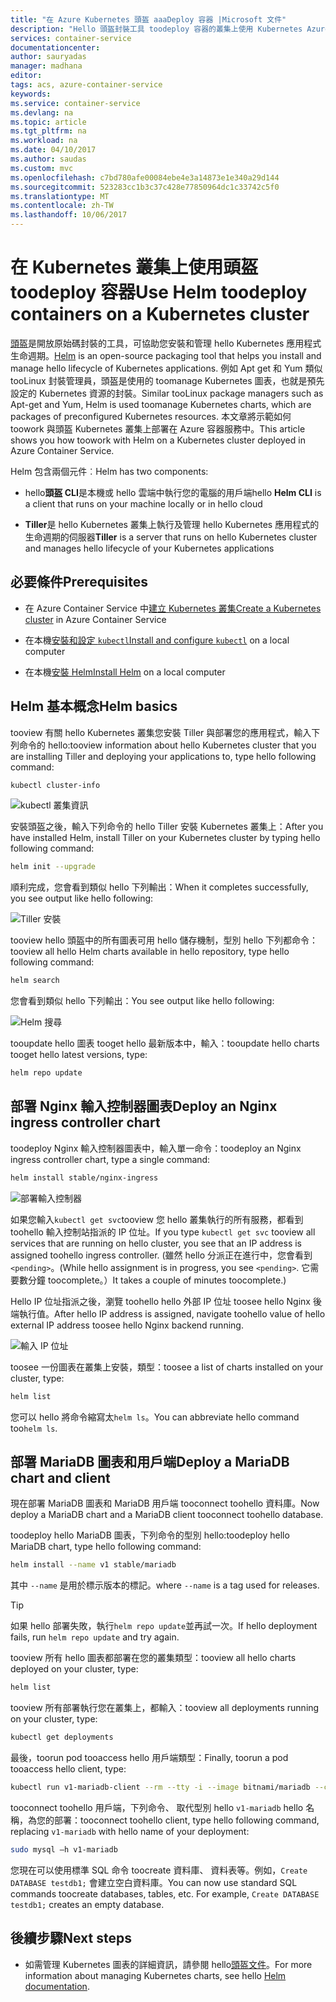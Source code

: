 ```yaml
---
title: "在 Azure Kubernetes 頭盔 aaaDeploy 容器 |Microsoft 文件"
description: "Hello 頭盔封裝工具 toodeploy 容器的叢集上使用 Kubernetes Azure 容器服務"
services: container-service
documentationcenter: 
author: sauryadas
manager: madhana
editor: 
tags: acs, azure-container-service
keywords: 
ms.service: container-service
ms.devlang: na
ms.topic: article
ms.tgt_pltfrm: na
ms.workload: na
ms.date: 04/10/2017
ms.author: saudas
ms.custom: mvc
ms.openlocfilehash: c7bd780afe00084ebe4e3a14873e1e340a29d144
ms.sourcegitcommit: 523283cc1b3c37c428e77850964dc1c33742c5f0
ms.translationtype: MT
ms.contentlocale: zh-TW
ms.lasthandoff: 10/06/2017
---
```

# <a name="use-helm-toodeploy-containers-on-a-kubernetes-cluster"></a><span data-ttu-id="e8674-103">在 Kubernetes 叢集上使用頭盔 toodeploy 容器</span><span class="sxs-lookup"><span data-stu-id="e8674-103">Use Helm toodeploy containers on a Kubernetes cluster</span></span> 

<span data-ttu-id="e8674-104">[頭盔](https://github.com/kubernetes/helm/)是開放原始碼封裝的工具，可協助您安裝和管理 hello Kubernetes 應用程式生命週期。</span><span class="sxs-lookup"><span data-stu-id="e8674-104">[Helm](https://github.com/kubernetes/helm/) is an open-source packaging tool that helps you install and manage hello lifecycle of Kubernetes applications.</span></span> <span data-ttu-id="e8674-105">例如 Apt get 和 Yum 類似 tooLinux 封裝管理員，頭盔是使用的 toomanage Kubernetes 圖表，也就是預先設定的 Kubernetes 資源的封裝。</span><span class="sxs-lookup"><span data-stu-id="e8674-105">Similar tooLinux package managers such as Apt-get and Yum, Helm is used toomanage Kubernetes charts, which are packages of preconfigured Kubernetes resources.</span></span> <span data-ttu-id="e8674-106">本文章將示範如何 toowork 與頭盔 Kubernetes 叢集上部署在 Azure 容器服務中。</span><span class="sxs-lookup"><span data-stu-id="e8674-106">This article shows you how toowork with Helm on a Kubernetes cluster deployed in Azure Container Service.</span></span>

<span data-ttu-id="e8674-107">Helm 包含兩個元件︰</span><span class="sxs-lookup"><span data-stu-id="e8674-107">Helm has two components:</span></span> 
* <span data-ttu-id="e8674-108">hello**頭盔 CLI**是本機或 hello 雲端中執行您的電腦的用戶端</span><span class="sxs-lookup"><span data-stu-id="e8674-108">hello **Helm CLI** is a client that runs on your machine locally or in hello cloud</span></span>  

* <span data-ttu-id="e8674-109">**Tiller**是 hello Kubernetes 叢集上執行及管理 hello Kubernetes 應用程式的生命週期的伺服器</span><span class="sxs-lookup"><span data-stu-id="e8674-109">**Tiller** is a server that runs on hello Kubernetes cluster and manages hello lifecycle of your Kubernetes applications</span></span> 
 
## <a name="prerequisites"></a><span data-ttu-id="e8674-110">必要條件</span><span class="sxs-lookup"><span data-stu-id="e8674-110">Prerequisites</span></span>

* <span data-ttu-id="e8674-111">在 Azure Container Service 中[建立 Kubernetes 叢集](container-service-kubernetes-walkthrough.md)</span><span class="sxs-lookup"><span data-stu-id="e8674-111">[Create a Kubernetes cluster](container-service-kubernetes-walkthrough.md) in Azure Container Service</span></span>

* <span data-ttu-id="e8674-112">在本機[安裝和設定 `kubectl`](../container-service-connect.md)</span><span class="sxs-lookup"><span data-stu-id="e8674-112">[Install and configure `kubectl`](../container-service-connect.md) on a local computer</span></span>

* <span data-ttu-id="e8674-113">在本機[安裝 Helm](https://github.com/kubernetes/helm/blob/master/docs/install.md)</span><span class="sxs-lookup"><span data-stu-id="e8674-113">[Install Helm](https://github.com/kubernetes/helm/blob/master/docs/install.md) on a local computer</span></span>

## <a name="helm-basics"></a><span data-ttu-id="e8674-114">Helm 基本概念</span><span class="sxs-lookup"><span data-stu-id="e8674-114">Helm basics</span></span> 

<span data-ttu-id="e8674-115">tooview 有關 hello Kubernetes 叢集您安裝 Tiller 與部署您的應用程式，輸入下列命令的 hello:</span><span class="sxs-lookup"><span data-stu-id="e8674-115">tooview information about hello Kubernetes cluster that you are installing Tiller and deploying your applications to, type hello following command:</span></span>

```bash
kubectl cluster-info 
```
![kubectl 叢集資訊](./media/container-service-kubernetes-helm/clusterinfo.png)
 
<span data-ttu-id="e8674-117">安裝頭盔之後，輸入下列命令的 hello Tiller 安裝 Kubernetes 叢集上：</span><span class="sxs-lookup"><span data-stu-id="e8674-117">After you have installed Helm, install Tiller on your Kubernetes cluster by typing hello following command:</span></span>

```bash
helm init --upgrade
```
<span data-ttu-id="e8674-118">順利完成，您會看到類似 hello 下列輸出：</span><span class="sxs-lookup"><span data-stu-id="e8674-118">When it completes successfully, you see output like hello following:</span></span>

![Tiller 安裝](./media/container-service-kubernetes-helm/tiller-install.png)
 
 
 
 
<span data-ttu-id="e8674-120">tooview hello 頭盔中的所有圖表可用 hello 儲存機制，型別 hello 下列都命令：</span><span class="sxs-lookup"><span data-stu-id="e8674-120">tooview all hello Helm charts available in hello repository, type hello following command:</span></span>

```bash 
helm search 
```

<span data-ttu-id="e8674-121">您會看到類似 hello 下列輸出：</span><span class="sxs-lookup"><span data-stu-id="e8674-121">You see output like hello following:</span></span>

![Helm 搜尋](./media/container-service-kubernetes-helm/helm-search.png)
 
<span data-ttu-id="e8674-123">tooupdate hello 圖表 tooget hello 最新版本中，輸入：</span><span class="sxs-lookup"><span data-stu-id="e8674-123">tooupdate hello charts tooget hello latest versions, type:</span></span>

```bash 
helm repo update 
```
## <a name="deploy-an-nginx-ingress-controller-chart"></a><span data-ttu-id="e8674-124">部署 Nginx 輸入控制器圖表</span><span class="sxs-lookup"><span data-stu-id="e8674-124">Deploy an Nginx ingress controller chart</span></span> 
 
<span data-ttu-id="e8674-125">toodeploy Nginx 輸入控制器圖表中，輸入單一命令：</span><span class="sxs-lookup"><span data-stu-id="e8674-125">toodeploy an Nginx ingress controller chart, type a single command:</span></span>

```bash
helm install stable/nginx-ingress 
```
![部署輸入控制器](./media/container-service-kubernetes-helm/nginx-ingress.png)

<span data-ttu-id="e8674-127">如果您輸入`kubectl get svc`tooview 您 hello 叢集執行的所有服務，都看到 toohello 輸入控制站指派的 IP 位址。</span><span class="sxs-lookup"><span data-stu-id="e8674-127">If you type `kubectl get svc` tooview all services that are running on hello cluster, you see that an IP address is assigned toohello ingress controller.</span></span> <span data-ttu-id="e8674-128">(雖然 hello 分派正在進行中，您會看到`<pending>`。</span><span class="sxs-lookup"><span data-stu-id="e8674-128">(While hello assignment is in progress, you see `<pending>`.</span></span> <span data-ttu-id="e8674-129">它需要數分鐘 toocomplete。）</span><span class="sxs-lookup"><span data-stu-id="e8674-129">It takes a couple of minutes toocomplete.)</span></span> 

<span data-ttu-id="e8674-130">Hello IP 位址指派之後，瀏覽 toohello hello 外部 IP 位址 toosee hello Nginx 後端執行值。</span><span class="sxs-lookup"><span data-stu-id="e8674-130">After hello IP address is assigned, navigate toohello value of hello external IP address toosee hello Nginx backend running.</span></span> 
 
![輸入 IP 位址](./media/container-service-kubernetes-helm/ingress-ip-address.png)


<span data-ttu-id="e8674-132">toosee 一份圖表在叢集上安裝，類型：</span><span class="sxs-lookup"><span data-stu-id="e8674-132">toosee a list of charts installed on your cluster, type:</span></span>

```bash
helm list 
```

<span data-ttu-id="e8674-133">您可以 hello 將命令縮寫太`helm ls`。</span><span class="sxs-lookup"><span data-stu-id="e8674-133">You can abbreviate hello command too`helm ls`.</span></span>
 
 
 
 
## <a name="deploy-a-mariadb-chart-and-client"></a><span data-ttu-id="e8674-134">部署 MariaDB 圖表和用戶端</span><span class="sxs-lookup"><span data-stu-id="e8674-134">Deploy a MariaDB chart and client</span></span>

<span data-ttu-id="e8674-135">現在部署 MariaDB 圖表和 MariaDB 用戶端 tooconnect toohello 資料庫。</span><span class="sxs-lookup"><span data-stu-id="e8674-135">Now deploy a MariaDB chart and a MariaDB client tooconnect toohello database.</span></span>

<span data-ttu-id="e8674-136">toodeploy hello MariaDB 圖表，下列命令的型別 hello:</span><span class="sxs-lookup"><span data-stu-id="e8674-136">toodeploy hello MariaDB chart, type hello following command:</span></span>

```bash
helm install --name v1 stable/mariadb
```

<span data-ttu-id="e8674-137">其中 `--name` 是用於標示版本的標記。</span><span class="sxs-lookup"><span data-stu-id="e8674-137">where `--name` is a tag used for releases.</span></span>

> [!TIP]
> <span data-ttu-id="e8674-138">如果 hello 部署失敗，執行`helm repo update`並再試一次。</span><span class="sxs-lookup"><span data-stu-id="e8674-138">If hello deployment fails, run `helm repo update` and try again.</span></span>
>
 
 
<span data-ttu-id="e8674-139">tooview 所有 hello 圖表都部署在您的叢集類型：</span><span class="sxs-lookup"><span data-stu-id="e8674-139">tooview all hello charts deployed on your cluster, type:</span></span>

```bash 
helm list
```
 
<span data-ttu-id="e8674-140">tooview 所有部署執行您在叢集上，都輸入：</span><span class="sxs-lookup"><span data-stu-id="e8674-140">tooview all deployments running on your cluster, type:</span></span>

```bash
kubectl get deployments 
``` 
 
 
<span data-ttu-id="e8674-141">最後，toorun pod tooaccess hello 用戶端類型：</span><span class="sxs-lookup"><span data-stu-id="e8674-141">Finally, toorun a pod tooaccess hello client, type:</span></span>

```bash
kubectl run v1-mariadb-client --rm --tty -i --image bitnami/mariadb --command -- bash  
``` 
 
 
<span data-ttu-id="e8674-142">tooconnect toohello 用戶端，下列命令、 取代型別 hello `v1-mariadb` hello 名稱，為您的部署：</span><span class="sxs-lookup"><span data-stu-id="e8674-142">tooconnect toohello client, type hello following command, replacing `v1-mariadb` with hello name of your deployment:</span></span>

```bash
sudo mysql –h v1-mariadb
```
 
 
<span data-ttu-id="e8674-143">您現在可以使用標準 SQL 命令 toocreate 資料庫、 資料表等。例如，`Create DATABASE testdb1;` 會建立空白資料庫。</span><span class="sxs-lookup"><span data-stu-id="e8674-143">You can now use standard SQL commands toocreate databases, tables, etc. For example, `Create DATABASE testdb1;` creates an empty database.</span></span> 
 
 
 
## <a name="next-steps"></a><span data-ttu-id="e8674-144">後續步驟</span><span class="sxs-lookup"><span data-stu-id="e8674-144">Next steps</span></span>

* <span data-ttu-id="e8674-145">如需管理 Kubernetes 圖表的詳細資訊，請參閱 hello[頭盔文件](https://github.com/kubernetes/helm/blob/master/docs/index.md)。</span><span class="sxs-lookup"><span data-stu-id="e8674-145">For more information about managing Kubernetes charts, see hello [Helm documentation](https://github.com/kubernetes/helm/blob/master/docs/index.md).</span></span> 

